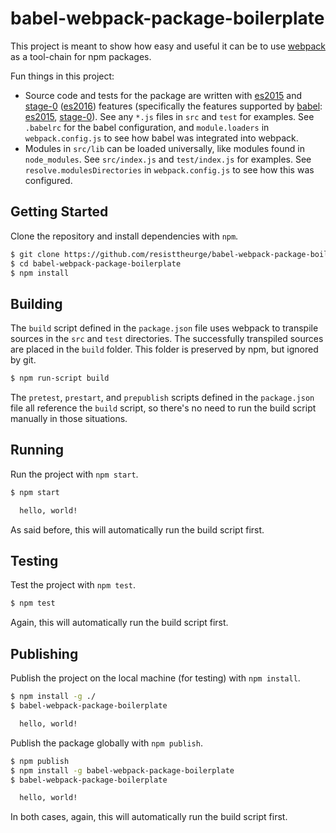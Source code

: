 babel-webpack-package-boilerplate
=================================

This project is meant to show how easy and useful it can be to use [webpack] as
a tool-chain for npm packages.

Fun things in this project:
  - Source code and tests for the package are written with [es2015] and
    [stage-0] ([es2016]) features (specifically the features supported by
    [babel]: [es2015][babel-preset-es2015], [stage-0][babel-preset-stage-0]).
    See any `*.js` files in `src` and `test` for examples. See `.babelrc` for
    the babel configuration, and `module.loaders` in `webpack.config.js` to see
    how babel was integrated into webpack.
  - Modules in `src/lib` can be loaded universally, like modules found in
    `node_modules`. See `src/index.js` and `test/index.js` for examples. See
    `resolve.modulesDirectories` in `webpack.config.js` to see how this was
    configured.

Getting Started
---------------

Clone the repository and install dependencies with `npm`.
```bash
$ git clone https://github.com/resisttheurge/babel-webpack-package-boilerplate.git
$ cd babel-webpack-package-boilerplate
$ npm install
```

Building
--------
The `build` script defined in the `package.json` file uses webpack to transpile
sources in the `src` and `test` directories. The successfully transpiled sources
are placed in the `build` folder. This folder is preserved by npm, but ignored
by git.

```bash
$ npm run-script build
```

The `pretest`, `prestart`, and `prepublish` scripts defined in the
`package.json` file all reference the `build` script, so there's no need to run
the build script manually in those situations.

Running
-------

Run the project with `npm start`.

```bash
$ npm start

  hello, world!
```

As said before, this will automatically run the build script first.

Testing
-------

Test the project with `npm test`.

```bash
$ npm test
```

Again, this will automatically run the build script first.

Publishing
----------

Publish the project on the local machine (for testing) with `npm install`.

```bash
$ npm install -g ./
$ babel-webpack-package-boilerplate

  hello, world!
```

Publish the package globally with `npm publish`.

```bash
$ npm publish
$ npm install -g babel-webpack-package-boilerplate
$ babel-webpack-package-boilerplate

  hello, world!
```

In both cases, again, this will automatically run the build script first.

[webpack]:https://webpack.github.io/
[es2015]:http://www.ecma-international.org/ecma-262/6.0/
[stage-0]:https://github.com/tc39/ecma262/blob/master/stage0.md
[es2016]:https://tc39.github.io/ecma262/
[babel]:https://babeljs.io/
[babel-preset-es2015]:https://babeljs.io/docs/plugins/preset-es2015/
[babel-preset-stage-0]:https://babeljs.io/docs/plugins/preset-stage-0/
[mocha]:https://mochajs.org/

